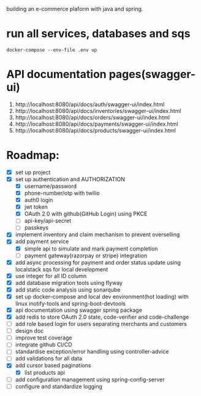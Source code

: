 building an e-commerce plaform with java and spring.

# run all services, databases and sqs
```
docker-compose --env-file .env up
```

# API documentation pages(swagger-ui)
1. http://localhost:8080/api/docs/auth/swagger-ui/index.html
2. http://localhost:8080/api/docs/inventories/swagger-ui/index.html
3. http://localhost:8080/api/docs/orders/swagger-ui/index.html
4. http://localhost:8080/api/docs/payments/swagger-ui/index.html
5. http://localhost:8080/api/docs/products/swagger-ui/index.html


# Roadmap:
- [x] set up project
- [x] set up authentication and AUTHORIZATION
  - [x] username/password
  - [x] phone-number/otp with twilio
  - [x] auth0 login
  - [x] jwt token
  - [x] OAuth 2.0 with github(GitHub Login) using PKCE
  - [ ] api-key/api-secret
  - [ ] passkeys
- [x] implement inventory and claim mechanism to prevent overselling
- [x] add payment service
  - [x] simple api to simulate and mark payment completion
  - [ ] payment gateway(razorpay or stripe) integration
- [x] add async processing for payment and order status update using localstack sqs for local development
- [x] use integer for all ID column
- [x] add database migration tools using flyway
- [x] add static code analysis using sonarqube
- [x] set up docker-compose and local dev environment(hot loading) with linux inotify-tools and spring-boot-devtools
- [x] api documentation using swagger spring package
- [x] add redis to store OAuth 2.0 state, code-verifier and code-challenge
- [ ] add role based login for users separating merchants and customers
- [ ] design doc
- [ ] improve test coverage
- [ ] integrate github CI/CD
- [ ] standardise exception/error handling using controller-advice
- [ ] add validations for all data
- [x] add cursor based paginations
  - [x] list products api
- [ ] add configuration management using spring-config-server
- [ ] configure and standardize logging